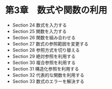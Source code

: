 # 第3章　数式や関数の利用

- Section 24 数式を入力する
- Section 25 関数を入力する
- Section 26 関数を組み合わせる
- Section 27 数式の参照範囲を変更する
- Section 28 参照方式を切り替える
- Section 29 絶対参照を利用する
- Section 30 複合参照を利用する
- Section 31 構造化参照を利用する
- Section 32 代表的な関数を利用する
- Section 33 数式のエラーを解決する
